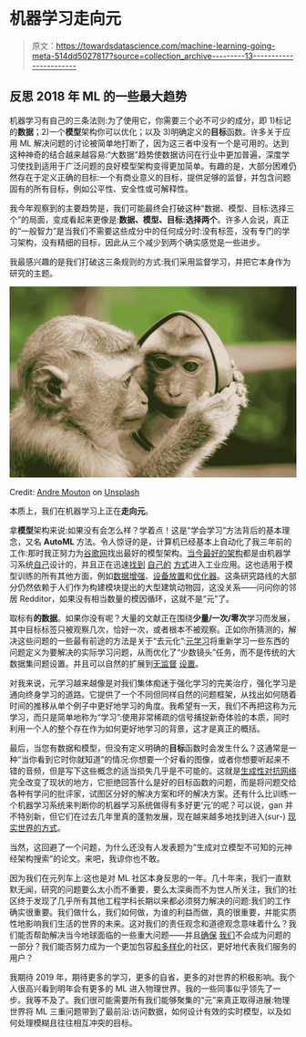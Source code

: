 # 机器学习走向元

> 原文：<https://towardsdatascience.com/machine-learning-going-meta-514dd5027817?source=collection_archive---------13----------------------->

## 反思 2018 年 ML 的一些最大趋势

机器学习有自己的三条法则:为了使用它，你需要三个必不可少的成分，即 1)标记的**数据**；2)一个**模型**架构你可以优化；以及 3)明确定义的**目标**函数。许多关于应用 ML 解决问题的讨论被简单地打断了，因为这三者中没有一个是可用的。达到这种神奇的结合越来越容易:“大数据”趋势使数据访问在行业中更加普遍，深度学习使找到适用于广泛问题的良好模型架构变得更加简单。有趣的是，大部分困难仍然存在于定义正确的目标:一个有商业意义的目标，提供足够的监督，并包含问题固有的所有目标，例如公平性、安全性或可解释性。

我今年观察到的主要趋势是，我们可能最终会打破这种“数据、模型、目标:选择三个”的局面，变成看起来更像是:**数据、模型、目标:选择两个**。许多人会说，真正的“一般智力”是当我们不需要这些成分中的任何成分时:没有标签，没有专门的学习架构，没有精细的目标，因此从三个减少到两个确实感觉是一些进步。

我最感兴趣的是我们打破这三条规则的方式:我们采用监督学习，并把它本身作为研究的主题。

![](img/59c32933192a176ca6560391341c867a.png)

Credit: [Andre Mouton](https://unsplash.com/@andremouton?utm_source=medium&utm_medium=referral) on [Unsplash](https://unsplash.com?utm_source=medium&utm_medium=referral)

本质上，我们在机器学习上正在**走向元**。

拿**模型**架构来说:如果没有会怎么样？学着点！这是“学会学习”方法背后的基本理念，又名 **AutoML** 方法。令人惊讶的是，计算机已经基本上自动化了我三年前的工作:那时我正努力为[谷歌网](https://ai.google/research/pubs/pub43022)找出最好的模型架构。[当今最好的](https://ai.googleblog.com/2017/11/automl-for-large-scale-image.html)[架构](https://openreview.net/forum?id=ByQZjx-0-)都是由机器学习系统[自己](https://arxiv.org/abs/1806.09055)设计的，并且正在迅速[找到](https://www.blog.google/products/google-cloud/cloud-automl-making-ai-accessible-every-business/) [自己的](https://arxiv.org/abs/1807.11626) [方式](https://arxiv.org/abs/1808.09830)进入工业应用。这也适用于模型训练的所有其他方面，例如[数据增强](https://arxiv.org/abs/1805.09501)、[设备放置](https://ai.google/research/pubs/pub46646)和[优化器](https://arxiv.org/abs/1709.07417)。这条研究路线的大部分仍然依赖于人们作为构建模块提出的大型建筑动物园，这没关系——问问你的邻居 Redditor，如果没有相当数量的模因循环，这就不是“元”了。

取标有**的数据**。如果你没有呢？大量的文献正在围绕**少量/一次/零次**学习而发展，其中目标标签只被观察几次，恰好一次，或者根本不被观察。正如你所猜测的，解决这些问题的一些最有前途的方法是关于“去元化”:[元学习](https://arxiv.org/abs/1703.03400)将重新学习一些东西的问题定义为要解决的实际学习问题，从而优化了“少数镜头”任务，而不是传统的大数据集问题设置。并且可以自然的扩展到[无监督](https://arxiv.org/abs/1810.02334) [设置](https://arxiv.org/abs/1806.04640)。

对我来说，元学习越来越像是对我们集体痴迷于强化学习的完美治疗，强化学习是通向终身学习的道路。它提供了一个不同但同样自然的问题框架，从找出如何随着时间的推移从单个例子中更好地学习的角度。我希望有一天，我们不再把这称为元学习，而只是简单地称为“学习”:使用非常稀疏的信号捕捉新奇体验的本质，同时利用一个人的整个存在作为如何更好地学习的背景，这才是真正的概括。

最后，当您有数据和模型，但没有定义明确的**目标**函数时会发生什么？这通常是一种“当你看到它时你就知道”的情况:你想要一个好看的图像，或者你想要听起来不错的音频，但是写下这些概念的适当损失几乎是不可能的。这就是[生成性对抗网络](https://en.wikipedia.org/wiki/Generative_adversarial_network)完全改变了现状的地方，它拒绝回答什么是好的目标函数的问题，而是将问题交给各种有学问的批评家，试图区分好的解决方案和坏的解决方案。还有什么比训练一个机器学习系统来判断你的机器学习系统做得有多好更‘元’的呢？可以说，gan 并不特别新，但它们在过去几年里真的蓬勃发展，现在越来越多地找到进入(sur-) [现实世界的方式](https://en.wikipedia.org/wiki/Deepfake)。

当然，这回避了一个问题，为什么还没有人发表题为“生成对立模型不可知的元神经架构搜索”的论文。来吧，我谅你也不敢。

因为我们在元列车上:这也是对 ML 社区本身反思的一年。几十年来，我们一直默默无闻，研究的问题要么太小而不重要，要么太深奥而不为世人所关注，我们的社区终于发现了几乎所有其他工程学科长期以来都必须努力解决的问题:我们的工作确实很重要。我们做什么，我们如何做，为谁的利益而做，真的很重要，并能实质性地影响我们生活的世界的未来。这对我们的责任观念和道德观念意味着什么？我们能否帮助解决当今地球面临的一些重大问题——并且[确保](https://deepmind.com/blog/deepmind-ai-reduces-google-data-centre-cooling-bill-40/) [我们](https://sustainability.google/projects/announcement-100/)不会成为问题的一部分？我们能否努力成为一个更加包容[和](https://neurips.cc/Conferences/2018/News?article=2118)[多样化](https://ai.googleblog.com/2018/12/adding-diversity-to-images-with-open.html)的社区，更好地代表我们服务的用户？

我期待 2019 年，期待更多的学习，更多的自省，更多的对世界的积极影响。我个人很高兴看到明年会有更多的 ML 进入物理世界。我的一些同事似乎领先了一步。我等不及了。我们很可能需要所有我们能够聚集的“元”来真正取得进展:物理世界将 ML 三重问题带到了最前沿:访问数据，如何设计有效的实时模型，以及如何处理模糊且往往相互冲突的目标。